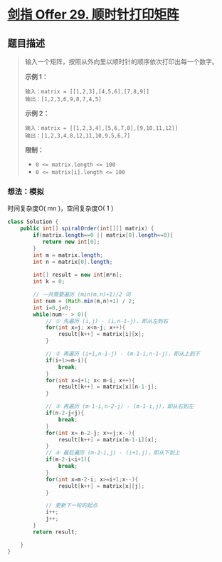 # [剑指 Offer 29. 顺时针打印矩阵](https://leetcode-cn.com/problems/shun-shi-zhen-da-yin-ju-zhen-lcof/)

## 题目描述

>输入一个矩阵，按照从外向里以顺时针的顺序依次打印出每一个数字。
>
>**示例 1：**
>
>```
>输入：matrix = [[1,2,3],[4,5,6],[7,8,9]]
>输出：[1,2,3,6,9,8,7,4,5]
>```
>
>**示例 2：**
>
>```
>输入：matrix = [[1,2,3,4],[5,6,7,8],[9,10,11,12]]
>输出：[1,2,3,4,8,12,11,10,9,5,6,7]
>```
>
>**限制：**
>
>- `0 <= matrix.length <= 100`
>- `0 <= matrix[i].length <= 100`

### 想法：模拟

时间复杂度O( mn )，空间复杂度O( 1 ）

~~~java
class Solution {
    public int[] spiralOrder(int[][] matrix) {
        if(matrix.length==0 || matrix[0].length==0){
           return new int[0];
        }
        int m = matrix.length;
        int n = matrix[0].length;
    
        int[] result = new int[m*n];
        int k = 0;

        // 一共需要遍历 (min(m,n)+1)/2 词
        int num = (Math.min(m,n)+1) / 2;
        int i=0,j=0;
        while(num-- > 0){
            // ① 先遍历 (i,j) - (i,n-1-j)，即从左到右
            for(int x=j; x<n-j; x++){
                result[k++] = matrix[i][x];
            }

            // ② 再遍历 (i+1,n-1-j) - (m-1-i,n-1-j)，即从上到下
            if(i+1>=m-i){
                break;
            }
            for(int x=i+1; x< m-i; x++){
                result[k++] = matrix[x][n-1-j];
            }

            // ③ 再遍历 (m-1-i,n-2-j) - (m-1-i,j)，即从右到左
            if(n-2-j<j){
                break;
            }
            for(int x= n-2-j; x>=j;x--){
                result[k++] = matrix[m-1-i][x];
            }
            // ④ 最后遍历 (m-2-i,j) - (i+1,j)，即从下到上
            if(m-2-i<i+1){
                break;
            }
            for(int x=m-2-i; x>=i+1;x--){
                result[k++] = matrix[x][j];
            }

            // 更新下一轮的起点
            i++;
            j++;
        }
        return result;

    }
}
~~~














